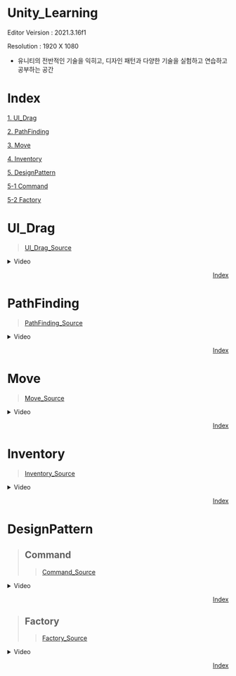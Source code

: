 # Unity_Learning
Editor Veirsion : 2021.3.16f1

Resolution : 1920 X 1080

- 유니티의 전반적인 기술을 익히고, 디자인 패턴과 다양한 기술을 실험하고 연습하고 공부하는 공간

# Index
[1. UI_Drag](#UI_Drag)

[2. PathFinding](#PathFinding)

[3. Move](#Move)

[4. Inventory](#Inventory)

[5. DesignPattern](#DesignPattern)

[5-1 Command](#Command)

[5-2 Factory](#Factory)



# UI_Drag
> [UI_Drag_Source](https://github.com/noey-uyg/Unity_Func_Learning/tree/master/Assets/NoeyUyg/UI_Drag_Learning)
>
<details>
  <summary> Video</summary> 
  
> ![Image](https://github.com/user-attachments/assets/40847cab-7597-44a8-919c-b579dabcedc6)

</details>

<div align="right">
  
[Index](#Index)

</div>

# PathFinding
> [PathFinding_Source](https://github.com/noey-uyg/Unity_Func_Learning/tree/master/Assets/NoeyUyg/PathFinding)
> 
<details>
  <summary> Video</summary> 
  
> ### Astar
> ![Image](https://github.com/user-attachments/assets/d74a6a53-3898-4341-9956-e7880fcb1e30)
> ### BFS
> ![Image](https://github.com/user-attachments/assets/cb732f94-256d-4bf2-be85-96e7996b8d5f)

</details>
<div align="right">
  
[Index](#Index)

</div>

# Move
> [Move_Source](https://github.com/noey-uyg/Unity_Func_Learning/tree/master/Assets/NoeyUyg/Move_Learning)
> 
<details>
  <summary> Video</summary> 
  
> ![Image](https://github.com/user-attachments/assets/62309b04-7f0f-4d60-a0cf-eefa8af57d7b)

</details>

<div align="right">
  
[Index](#Index)

</div>

# Inventory
> [Inventory_Source](https://github.com/noey-uyg/Unity_Func_Learning/tree/master/Assets/NoeyUyg/Inventory_Learning)
> 
<details>
  <summary> Video</summary> 
  
> ![Image](https://github.com/user-attachments/assets/d5181fb3-c133-41dc-b594-c64671c538db)

</details>

<div align="right">
  
[Index](#Index)

</div>

# DesignPattern
> ## Command
> > [Command_Source](https://github.com/noey-uyg/Unity_Func_Learning/tree/master/Assets/NoeyUyg/DesignPattern/Command)
<details>
  <summary> Video</summary> 
  
>> ![Image](https://github.com/user-attachments/assets/696b15f6-b137-4a5e-b772-cecdc4a99159)

</details>

<div align="right">
  
[Index](#Index)

</div>

> ## Factory
> > [Factory_Source](https://github.com/noey-uyg/Unity_Func_Learning/tree/master/Assets/NoeyUyg/DesignPattern/Factory)

<details>
  <summary> Video</summary> 
  
>> ![Image](https://github.com/user-attachments/assets/13b38184-ae40-4921-835f-ce017196f89a)

</details>

<div align="right">
  
[Index](#Index)

</div>
